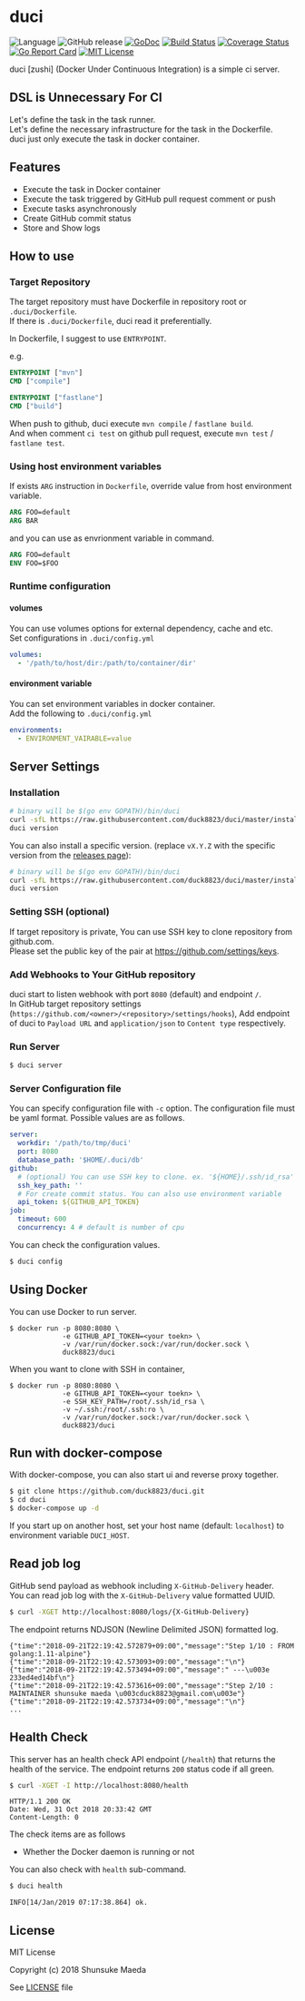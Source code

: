 # duci
![Language](https://img.shields.io/badge/language-go-74CCDC.svg) ![GitHub release](https://img.shields.io/github/release/duck8823/duci.svg?colorB=7E7E7E) [![GoDoc](https://godoc.org/github.com/duck8823/duci?status.svg)](https://godoc.org/github.com/duck8823/duci) [![Build Status](https://travis-ci.org/duck8823/duci.svg?branch=master)](https://travis-ci.org/duck8823/duci) [![Coverage Status](https://coveralls.io/repos/github/duck8823/duci/badge.svg?branch=master)](https://coveralls.io/github/duck8823/duci?branch=master) [![Go Report Card](https://goreportcard.com/badge/github.com/duck8823/duci)](https://goreportcard.com/report/github.com/duck8823/duci) [![MIT License](http://img.shields.io/badge/license-MIT-blue.svg?style=flat)](LICENSE)

duci \[zushi\] (Docker Under Continuous Integration) is a simple ci server.  
 

## DSL is Unnecessary For CI
Let's define the task in the task runner.  
Let's define the necessary infrastructure for the task in the Dockerfile.  
duci just only execute the task in docker container.  

## Features
- Execute the task in Docker container
- Execute the task triggered by GitHub pull request comment or push 
- Execute tasks asynchronously
- Create GitHub commit status
- Store and Show logs

## How to use
### Target Repository
The target repository must have Dockerfile in repository root or `.duci/Dockerfile`.  
If there is `.duci/Dockerfile`, duci read it preferentially.  
  
In Dockerfile, I suggest to use `ENTRYPOINT`.

e.g.
```Dockerfile
ENTRYPOINT ["mvn"]
CMD ["compile"]
```

```Dockerfile
ENTRYPOINT ["fastlane"]
CMD ["build"]
```

When push to github, duci execute `mvn compile` / `fastlane build`.  
And when comment `ci test` on github pull request, execute `mvn test` / `fastlane test`.  

### Using host environment variables
If exists `ARG` instruction in `Dockerfile`, override value from host environment variable.  

```Dockerfile
ARG FOO=default
ARG BAR
```

and you can use as envrionment variable in command.

```Dockerfile
ARG FOO=default
ENV FOO=$FOO
```


### Runtime configuration
#### volumes
You can use volumes options for external dependency, cache and etc.  
Set configurations in `.duci/config.yml`  

```yaml
volumes:
  - '/path/to/host/dir:/path/to/container/dir'
```

#### environment variable
You can set environment variables in docker container.  
Add the following to `.duci/config.yml`

```yaml
environments:
  - ENVIRONMENT_VAIRABLE=value
```

## Server Settings
### Installation
```sh 
# binary will be $(go env GOPATH)/bin/duci
curl -sfL https://raw.githubusercontent.com/duck8823/duci/master/install.sh | sh -s -- -b $(go env GOPATH)/bin
duci version
```

You can also install a specific version. (replace `vX.Y.Z` with the specific version from the [releases page](https://github.com/duck8823/duci/releases)):

```sh 
# binary will be $(go env GOPATH)/bin/duci
curl -sfL https://raw.githubusercontent.com/duck8823/duci/master/install.sh | sh -s -- -b $(go env GOPATH)/bin vX.Y.Z
duci version
```

### Setting SSH (optional)
If target repository is private, You can use SSH key to clone repository from github.com.  
Please set the public key of the pair at https://github.com/settings/keys.

### Add Webhooks to Your GitHub repository
duci start to listen webhook with port `8080` (default) and endpoint `/`.  
In GitHub target repository settings (`https://github.com/<owner>/<repository>/settings/hooks`),
Add endpoint of duci to `Payload URL` and `application/json` to `Content type` respectively.

### Run Server
```bash
$ duci server
```

### Server Configuration file
You can specify configuration file with `-c` option.
The configuration file must be yaml format.
Possible values ​​are as follows.

```yaml
server:
  workdir: '/path/to/tmp/duci'
  port: 8080
  database_path: '$HOME/.duci/db'
github:
  # (optional) You can use SSH key to clone. ex. '${HOME}/.ssh/id_rsa'
  ssh_key_path: ''
  # For create commit status. You can also use environment variable
  api_token: ${GITHUB_API_TOKEN}
job:
  timeout: 600
  concurrency: 4 # default is number of cpu
```

You can check the configuration values.

```bash
$ duci config
```

## Using Docker
You can use Docker to run server.
```
$ docker run -p 8080:8080 \
             -e GITHUB_API_TOKEN=<your toekn> \
             -v /var/run/docker.sock:/var/run/docker.sock \
             duck8823/duci
```

When you want to clone with SSH in container,
```
$ docker run -p 8080:8080 \
             -e GITHUB_API_TOKEN=<your toekn> \
             -e SSH_KEY_PATH=/root/.ssh/id_rsa \
             -v ~/.ssh:/root/.ssh:ro \ 
             -v /var/run/docker.sock:/var/run/docker.sock \
             duck8823/duci
```

## Run with docker-compose
With docker-compose, you can also start ui and reverse proxy together.

```bash
$ git clone https://github.com/duck8823/duci.git
$ cd duci
$ docker-compose up -d
```

If you start up on another host, set your host name (default: `localhost`) to environment variable `DUCI_HOST`.

## Read job log
GitHub send payload as webhook including `X-GitHub-Delivery` header.  
You can read job log with the `X-GitHub-Delivery` value formatted UUID.

```bash
$ curl -XGET http://localhost:8080/logs/{X-GitHub-Delivery}
```

The endpoint returns NDJSON (Newline Delimited JSON) formatted log.

```jsons
{"time":"2018-09-21T22:19:42.572879+09:00","message":"Step 1/10 : FROM golang:1.11-alpine"}
{"time":"2018-09-21T22:19:42.573093+09:00","message":"\n"}
{"time":"2018-09-21T22:19:42.573494+09:00","message":" ---\u003e 233ed4ed14bf\n"}
{"time":"2018-09-21T22:19:42.573616+09:00","message":"Step 2/10 : MAINTAINER shunsuke maeda \u003cduck8823@gmail.com\u003e"}
{"time":"2018-09-21T22:19:42.573734+09:00","message":"\n"}
...
```

## Health Check
This server has an health check API endpoint (`/health`) that returns the health of the service. The endpoint returns `200` status code if all green.  

```bash
$ curl -XGET -I http://localhost:8080/health
```

```
HTTP/1.1 200 OK
Date: Wed, 31 Oct 2018 20:33:42 GMT
Content-Length: 0
```

The check items are as follows

- Whether the Docker daemon is running or not

You can also check with `health` sub-command.

```bash
$ duci health
```

```
INFO[14/Jan/2019 07:17:38.864] ok.
```

## License
MIT License

Copyright (c) 2018 Shunsuke Maeda

See [LICENSE](./LICENSE) file
